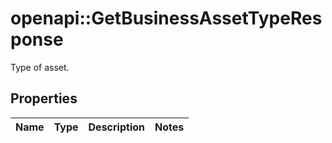 # openapi::GetBusinessAssetTypeResponse

Type of asset.

## Properties
Name | Type | Description | Notes
------------ | ------------- | ------------- | -------------


